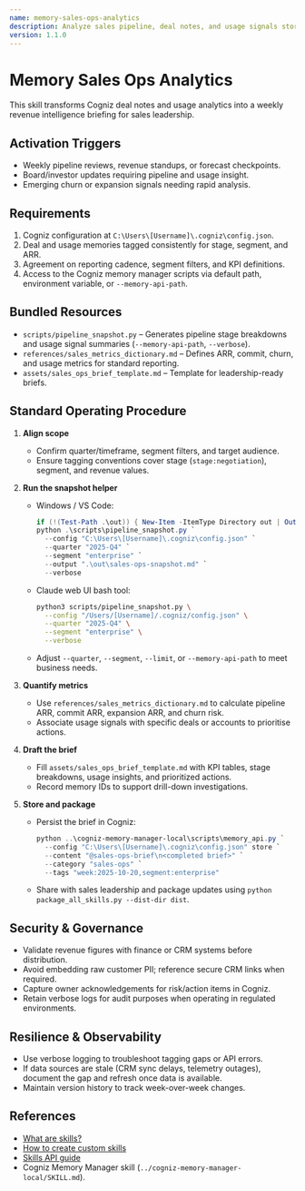 ```yaml
---
name: memory-sales-ops-analytics
description: Analyze sales pipeline, deal notes, and usage signals stored in Cogniz to produce actionable sales operations insights.
version: 1.1.0
---
```


# Memory Sales Ops Analytics

This skill transforms Cogniz deal notes and usage analytics into a weekly revenue intelligence briefing for sales leadership.

## Activation Triggers
- Weekly pipeline reviews, revenue standups, or forecast checkpoints.  
- Board/investor updates requiring pipeline and usage insight.  
- Emerging churn or expansion signals needing rapid analysis.

## Requirements
1. Cogniz configuration at `C:\Users\[Username]\.cogniz\config.json`.  
2. Deal and usage memories tagged consistently for stage, segment, and ARR.  
3. Agreement on reporting cadence, segment filters, and KPI definitions.  
4. Access to the Cogniz memory manager scripts via default path, environment variable, or `--memory-api-path`.

## Bundled Resources
- `scripts/pipeline_snapshot.py` – Generates pipeline stage breakdowns and usage signal summaries (`--memory-api-path`, `--verbose`).  
- `references/sales_metrics_dictionary.md` – Defines ARR, commit, churn, and usage metrics for standard reporting.  
- `assets/sales_ops_brief_template.md` – Template for leadership-ready briefs.

## Standard Operating Procedure
1. **Align scope**  
   - Confirm quarter/timeframe, segment filters, and target audience.  
   - Ensure tagging conventions cover stage (`stage:negotiation`), segment, and revenue values.

2. **Run the snapshot helper**  
   - Windows / VS Code:  
     ```powershell
     if (!(Test-Path .\out)) { New-Item -ItemType Directory out | Out-Null }
     python .\scripts\pipeline_snapshot.py `
       --config "C:\Users\[Username]\.cogniz\config.json" `
       --quarter "2025-Q4" `
       --segment "enterprise" `
       --output ".\out\sales-ops-snapshot.md" `
       --verbose
     ```  
   - Claude web UI bash tool:  
     ```bash
     python3 scripts/pipeline_snapshot.py \
       --config "/Users/[Username]/.cogniz/config.json" \
       --quarter "2025-Q4" \
       --segment "enterprise" \
       --verbose
     ```  
   - Adjust `--quarter`, `--segment`, `--limit`, or `--memory-api-path` to meet business needs.

3. **Quantify metrics**  
   - Use `references/sales_metrics_dictionary.md` to calculate pipeline ARR, commit ARR, expansion ARR, and churn risk.  
   - Associate usage signals with specific deals or accounts to prioritise actions.

4. **Draft the brief**  
   - Fill `assets/sales_ops_brief_template.md` with KPI tables, stage breakdowns, usage insights, and prioritized actions.  
   - Record memory IDs to support drill-down investigations.

5. **Store and package**  
   - Persist the brief in Cogniz:  
     ```powershell
     python ..\cogniz-memory-manager-local\scripts\memory_api.py `
       --config "C:\Users\[Username]\.cogniz\config.json" store `
       --content "@sales-ops-brief\n<completed brief>" `
       --category "sales-ops" `
       --tags "week:2025-10-20,segment:enterprise"
     ```  
   - Share with sales leadership and package updates using `python package_all_skills.py --dist-dir dist`.

## Security & Governance
- Validate revenue figures with finance or CRM systems before distribution.  
- Avoid embedding raw customer PII; reference secure CRM links when required.  
- Capture owner acknowledgements for risk/action items in Cogniz.  
- Retain verbose logs for audit purposes when operating in regulated environments.

## Resilience & Observability
- Use verbose logging to troubleshoot tagging gaps or API errors.  
- If data sources are stale (CRM sync delays, telemetry outages), document the gap and refresh once data is available.  
- Maintain version history to track week-over-week changes.

## References
- [What are skills?](https://support.claude.com/en/articles/12512176-what-are-skills)  
- [How to create custom skills](https://support.claude.com/en/articles/12512198-how-to-create-custom-skills)  
- [Skills API guide](https://docs.claude.com/en/api/skills-guide)  
- Cogniz Memory Manager skill (`../cogniz-memory-manager-local/SKILL.md`).

